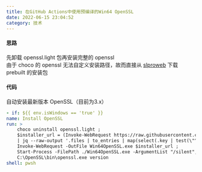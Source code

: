 ```yaml
---
title: 在GitHub Actions中使用预编译的Win64 OpenSSL
date: 2022-06-15 23:04:52
category: 技术
---
```

#### 思路
先卸载 openssl.light 包再安装完整的 openssl  
由于 choco 的 openssl 无法自定义安装路径，故而直接从 [slproweb](https://slproweb.com/) 下载 prebuilt 的安装包

#### 代码
自动安装最新版本 OpenSSL（目前为3.x）
```yaml
- if: ${{ env.isWindows == 'true' }}
name: Install OpenSSL
run: >
    choco uninstall openssl.light ;
    $installer_url = (Invoke-WebRequest https://raw.githubusercontent.com/slproweb/opensslhashes/master/win32_openssl_hashes.json ).Content 
    | jq --raw-output '.files | to_entries | map(select(.key | test(\"^.*Win64OpenSSL-.*\\.exe$\"))) | max_by(.key) | .value.url' ;
    Invoke-WebRequest -OutFile Win64OpenSSL.exe $installer_url ;
    Start-Process -FilePath ./Win64OpenSSL.exe -ArgumentList "/silent","/sp-","/suppressmsgboxes","/DIR=C:\OpenSSL" -Wait; 
    C:\OpenSSL\bin\openssl.exe version
shell: pwsh
```